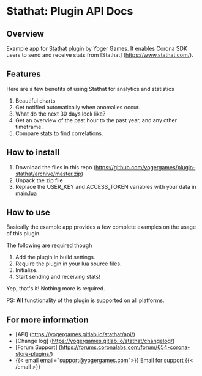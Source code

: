 # Stathat: Plugin API Docs

## Overview

Example app for [Stathat plugin](https://yogergames.gitlab.io/stathat/) by Yoger Games. It enables Corona SDK users to send and receive stats from [Stathat] (https://www.stathat.com/).

## Features
Here are a few benefits of using Stathat for analytics and statistics

1. Beautiful charts
2. Get notified automatically when anomalies occur.
3. What do the next 30 days look like?
4. Get an overview of the past hour to the past year, and any other timeframe.
5. Compare stats to find correlations.

## How to install
1. Download the files in this repo (https://github.com/yogergames/plugin-stathat/archive/master.zip)
2. Unpack the zip file
3. Replace the USER_KEY and ACCESS_TOKEN variables with your data in main.lua


## How to use
Basically the example app provides a few complete examples on the usage of this plugin. 

The following are required though

1. Add the plugin in build settings. 
2. Require the plugin in your lua source files.
3. Initialize.
4. Start sending and receiving stats!

Yep, that's it! Nothing more is required.

PS: __All__ functionality of the plugin is supported on all platforms.

## For more information
* [API] (https://yogergames.gitlab.io/stathat/api/)
* [Change log] (https://yogergames.gitlab.io/stathat/changelog/)
* [Forum Support] (https://forums.coronalabs.com/forum/654-corona-store-plugins/) 
* {{< email email="support@yogergames.com">}} Email for support {{< /email >}}